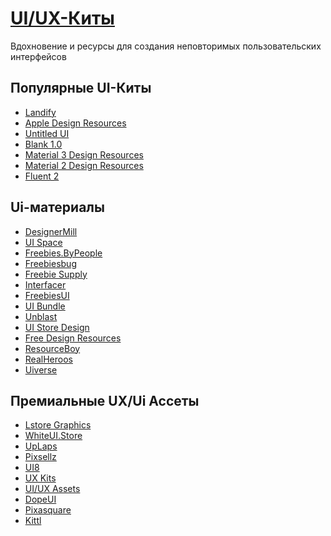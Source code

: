 # <u>UI/UX-Киты</u>
Вдохновение и ресурсы для создания неповторимых пользовательских интерфейсов

## Популярные UI-Киты
- [Landify](https://landify.design/landify-ui/) <Badge type="warning" text="P" />
- [Apple Design Resources](https://developer.apple.com/design/resources/) <Badge type="info" text="F" />
- [Untitled UI](https://www.untitledui.com/) <Badge type="warning" text="P" />
- [Blank 1.0](https://craftwork.design/downloads/blank-1-0/) <Badge type="warning" text="P" />
- [Material 3 Design Resources](https://m3.material.io/) <Badge type="info" text="F" />
- [Material 2 Design Resources](https://m2.material.io/) <Badge type="info" text="F" />
- [Fluent 2](https://fluent2.microsoft.design/) <Badge type="info" text="F" />

## Ui-материалы
- [DesignerMill](https://www.designermill.com/) <Badge type="info" text="F" />
- [UI Space](https://uispace.net/) <Badge type="info" text="F" />
- [Freebies.ByPeople](https://freebies.bypeople.com/) <Badge type="info" text="F" />
- [Freebiesbug](https://freebiesbug.com/) <Badge type="info" text="F" />
- [Freebie Supply](https://freebiesupply.com/) <Badge type="info" text="F" />
- [Interfacer](https://interfacer.xyz/) <Badge type="info" text="F" />
- [FreebiesUI](https://freebiesui.com/) <Badge type="info" text="F" />
- [UI Bundle](https://uibundle.com/) <Badge type="info" text="F" />
- [Unblast](https://unblast.com/) <Badge type="info" text="F" />
- [UI Store Design](https://www.uistore.design/) <Badge type="info" text="F" />
- [Free Design Resources](https://freedesignresources.net/) <Badge type="info" text="F" />
- [ResourceBoy](https://resourceboy.com/) <Badge type="info" text="F" />
- [RealHeroos](https://realheroos.com/) <Badge type="info" text="F" />
- [Uiverse](https://uiverse.io/) <Badge type="info" text="F" />

## Премиальные UX/Ui Ассеты
- [Lstore Graphics](https://www.ls.graphics/) <Badge type="warning" text="P" />
- [WhiteUI.Store](https://gumroad.com/a/884214611) <Badge type="warning" text="P" />
- [UpLaps](https://www.uplabs.com/) <Badge type="tip" text="FP" />
- [Pixsellz](https://www.pixsellz.io/) <Badge type="tip" text="FP" />
- [UI8](https://ui8.net/) <Badge type="warning" text="P" />
- [UX Kits](https://uxkits.com/) <Badge type="warning" text="P" />
- [UI/UX Assets](https://uiuxassets.com/) <Badge type="warning" text="P" />
- [DopeUI](https://dopeui.co/) <Badge type="tip" text="FP" />
- [Pixasquare](https://pixasquare.com/) <Badge type="info" text="F" />
- [Kittl](https://www.kittl.com/) <Badge type="tip" text="FP" />

